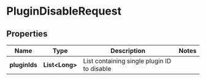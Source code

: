 
# PluginDisableRequest

## Properties
Name | Type | Description | Notes
------------ | ------------- | ------------- | -------------
**pluginIds** | **List&lt;Long&gt;** | List containing single plugin ID to disable | 



